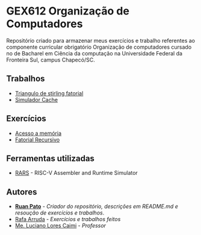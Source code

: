 # GEX612 Organização de Computadores #

Repositório criado para armazenar meus exercícios e trabalho referentes ao componente curricular obrigatório Organização de computadores cursado no de Bacharel em Ciência da computação na Universidade Federal da Fronteira Sul, campus Chapecó/SC.

## Trabalhos ##

- [Triangulo de stirling fatorial](https://github.com/ruanpato/gex612/tree/master/triangulo_stirling)
- [Simulador Cache](https://github.com/ruanpato/gex612/tree/master/simulador_cache)

## Exercícios ##

- [Acesso a memória](https://github.com/ruanpato/gex612/tree/master/acesso_a_memoria)
- [Fatorial Recursivo](https://github.com/ruanpato/gex612/tree/master/fatorial_recursivo)

## Ferramentas utilizadas ##

- [RARS](https://github.com/TheThirdOne/rars) - RISC-V Assembler and Runtime Simulator

## Autores ##

- **[Ruan Pato](https://github.com/ruanpato)** - *Criador do repositório, descrições em README.md e resoução de exercícios e trabalhos*.
- [Rafa Arruda](https://github.com/mazarafa) - *Exercícios e trabalhos feitos*
- [Me. Luciano Lores Caimi](https://github.com/lcaimi) - *Professor*
